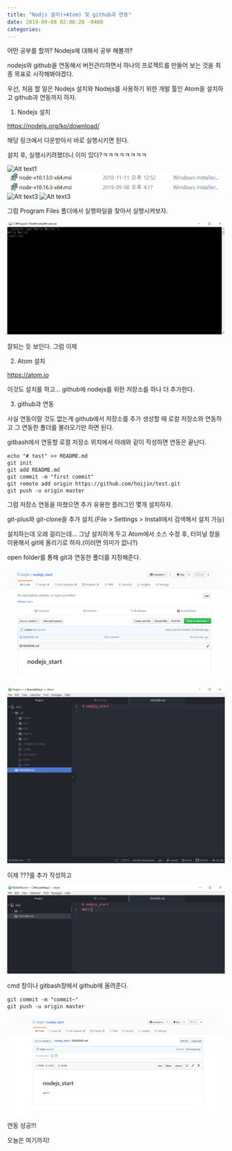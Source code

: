 ```yaml
---
title: "Nodjs 설치(+Atom) 및 github과 연동"
date: 2019-09-08 02:06:28 -0400
categories: 
---
```

어떤 공부를 할까?
Nodejs에 대해서 공부 해볼까?

nodejs와 github을 연동해서 버전관리하면서 하나의 프로젝트를 만들어 보는 것을 최종 목표로 시작해봐야겠다.

우선, 처음 할 일은 Nodejs 설치와 Nodejs를 사용하기 위한 개발 툴인 Atom을 설치하고 github과 연동까지 하자.

1. Nodejs 설치

<https://nodejs.org/ko/download/> 

해당 링크에서 다운받아서 바로 실행시키면 된다.

설치 후, 실행시키려했더니 이미 있다?ㅋㅋㅋㅋㅋㅋㅋㅋ 

![Alt text1](https://hoijin.github.io/hoijin/docs/assets/images/nodejs_1.PNG)
![Alt text2](docs/assets/images/nodejs_1.PNG)
![Alt text3](/assets/images/nodejs_1.PNG)
![Alt text3](assets/images/nodejs_1.PNG)

그럼 Program Files 폴더에서 실행파일을 찾아서 실행시켜보자.

![Alt text](/docs/assets/images/nodejs_2.PNG)

잘되는 듯 보인다. 그럼 이제 

2. Atom 설치 

<https://atom.io>

이것도 설치를 하고... github에 nodejs를 위한 저장소를 하나 더 추가한다.

3. github과 연동

사실 연동이랄 것도 없는게 github에서 저장소를 추가 생성할 때 로컬 저장소와 연동하고 그 연동한 폴더를 불러오기만 하면 된다. 

gitbash에서 연동할 로컬 저장소 위치에서 아래와 같이 작성하면 연동은 끝난다.

<pre><code>echo "# test" >> README.md
git init
git add README.md
git commit -m "first commit"
git remote add origin https://github.com/hoijin/test.git
git push -u origin master
</code></pre>

그럼 저장소 연동을 마쳤으면 추가 유용한 플러그인 몇개 설치하자.

git-plus와 git-clone을 추가 설치.(File > Settings > Install에서 검색해서 설치 가능)

설치하는데 오래 걸리는데... 그냥 설치하게 두고 Atom에서 소스 수정 후, 터미널 창을 이용해서 git에 올리기로 하자.(이러면 의미가 없나?)

open folder를 통해 git과 연동한 폴더를 지정해준다.

![Alt text](/docs/assets/images/nodejs_4.PNG)

![Alt text](/docs/assets/images/nodejs_5.PNG)

이제 ???를 추가 작성하고

![Alt text](/docs/assets/images/nodejs_6.PNG)

cmd 창이나 gitbash창에서 github에 올려준다.

<pre><code>git commit -m "commit~"
git push -u origin master
</code></pre>


![Alt text](/docs/assets/images/nodejs_7.PNG)

연동 성공!!!

오늘은 여기까지!
